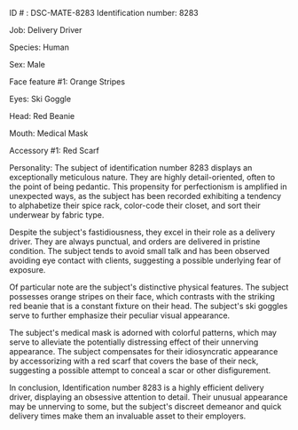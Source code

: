 ID # : DSC-MATE-8283
Identification number: 8283

Job: Delivery Driver

Species: Human

Sex: Male

Face feature #1: Orange Stripes

Eyes: Ski Goggle

Head: Red Beanie

Mouth: Medical Mask

Accessory #1: Red Scarf

Personality: The subject of identification number 8283 displays an exceptionally meticulous nature. They are highly detail-oriented, often to the point of being pedantic. This propensity for perfectionism is amplified in unexpected ways, as the subject has been recorded exhibiting a tendency to alphabetize their spice rack, color-code their closet, and sort their underwear by fabric type.

Despite the subject's fastidiousness, they excel in their role as a delivery driver. They are always punctual, and orders are delivered in pristine condition. The subject tends to avoid small talk and has been observed avoiding eye contact with clients, suggesting a possible underlying fear of exposure.

Of particular note are the subject's distinctive physical features. The subject possesses orange stripes on their face, which contrasts with the striking red beanie that is a constant fixture on their head. The subject's ski goggles serve to further emphasize their peculiar visual appearance.

The subject's medical mask is adorned with colorful patterns, which may serve to alleviate the potentially distressing effect of their unnerving appearance. The subject compensates for their idiosyncratic appearance by accessorizing with a red scarf that covers the base of their neck, suggesting a possible attempt to conceal a scar or other disfigurement.

In conclusion, Identification number 8283 is a highly efficient delivery driver, displaying an obsessive attention to detail. Their unusual appearance may be unnerving to some, but the subject's discreet demeanor and quick delivery times make them an invaluable asset to their employers.